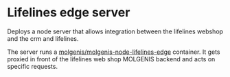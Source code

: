 # Lifelines edge server

Deploys a node server that allows integration between the lifelines webshop and
the crm and lifelines.

The server runs a [molgenis/molgenis-node-lifelines-edge](https://hub.docker.com/repository/docker/molgenis/molgenis-node-lifelines-edge) container.
It gets proxied in front of the lifelines web shop MOLGENIS backend and acts on
specific requests.